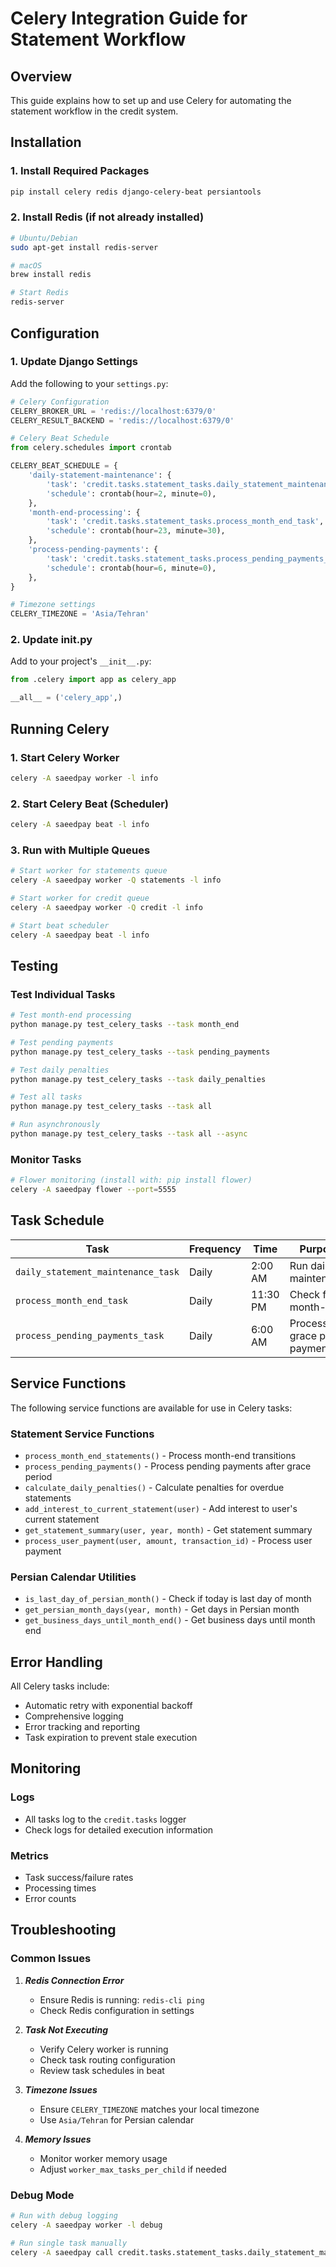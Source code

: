 # Celery Integration Guide for Statement Workflow

## Overview

This guide explains how to set up and use Celery for automating the statement workflow in the credit system.

## Installation

### 1. Install Required Packages

```bash
pip install celery redis django-celery-beat persiantools
```

### 2. Install Redis (if not already installed)

```bash
# Ubuntu/Debian
sudo apt-get install redis-server

# macOS
brew install redis

# Start Redis
redis-server
```

## Configuration

### 1. Update Django Settings

Add the following to your `settings.py`:

```python
# Celery Configuration
CELERY_BROKER_URL = 'redis://localhost:6379/0'
CELERY_RESULT_BACKEND = 'redis://localhost:6379/0'

# Celery Beat Schedule
from celery.schedules import crontab

CELERY_BEAT_SCHEDULE = {
    'daily-statement-maintenance': {
        'task': 'credit.tasks.statement_tasks.daily_statement_maintenance_task',
        'schedule': crontab(hour=2, minute=0),
    },
    'month-end-processing': {
        'task': 'credit.tasks.statement_tasks.process_month_end_task',
        'schedule': crontab(hour=23, minute=30),
    },
    'process-pending-payments': {
        'task': 'credit.tasks.statement_tasks.process_pending_payments_task',
        'schedule': crontab(hour=6, minute=0),
    },
}

# Timezone settings
CELERY_TIMEZONE = 'Asia/Tehran'
```

### 2. Update __init__.py

Add to your project's `__init__.py`:

```python
from .celery import app as celery_app

__all__ = ('celery_app',)
```

## Running Celery

### 1. Start Celery Worker

```bash
celery -A saeedpay worker -l info
```

### 2. Start Celery Beat (Scheduler)

```bash
celery -A saeedpay beat -l info
```

### 3. Run with Multiple Queues

```bash
# Start worker for statements queue
celery -A saeedpay worker -Q statements -l info

# Start worker for credit queue
celery -A saeedpay worker -Q credit -l info

# Start beat scheduler
celery -A saeedpay beat -l info
```

## Testing

### Test Individual Tasks

```bash
# Test month-end processing
python manage.py test_celery_tasks --task month_end

# Test pending payments
python manage.py test_celery_tasks --task pending_payments

# Test daily penalties
python manage.py test_celery_tasks --task daily_penalties

# Test all tasks
python manage.py test_celery_tasks --task all

# Run asynchronously
python manage.py test_celery_tasks --task all --async
```

### Monitor Tasks

```bash
# Flower monitoring (install with: pip install flower)
celery -A saeedpay flower --port=5555
```

## Task Schedule

| Task | Frequency | Time | Purpose |
|------|-----------|------|---------|
| `daily_statement_maintenance_task` | Daily | 2:00 AM | Run daily maintenance |
| `process_month_end_task` | Daily | 11:30 PM | Check for month-end |
| `process_pending_payments_task` | Daily | 6:00 AM | Process grace period payments |

## Service Functions

The following service functions are available for use in Celery tasks:

### Statement Service Functions

- `process_month_end_statements()` - Process month-end transitions
- `process_pending_payments()` - Process pending payments after grace period
- `calculate_daily_penalties()` - Calculate penalties for overdue statements
- `add_interest_to_current_statement(user)` - Add interest to user's current statement
- `get_statement_summary(user, year, month)` - Get statement summary
- `process_user_payment(user, amount, transaction_id)` - Process user payment

### Persian Calendar Utilities

- `is_last_day_of_persian_month()` - Check if today is last day of month
- `get_persian_month_days(year, month)` - Get days in Persian month
- `get_business_days_until_month_end()` - Get business days until month end

## Error Handling

All Celery tasks include:

- Automatic retry with exponential backoff
- Comprehensive logging
- Error tracking and reporting
- Task expiration to prevent stale execution

## Monitoring

### Logs

- All tasks log to the `credit.tasks` logger
- Check logs for detailed execution information

### Metrics

- Task success/failure rates
- Processing times
- Error counts

## Troubleshooting

### Common Issues

1. _**Redis Connection Error**_
   - Ensure Redis is running: `redis-cli ping`
   - Check Redis configuration in settings

2. _**Task Not Executing**_
   - Verify Celery worker is running
   - Check task routing configuration
   - Review task schedules in beat

3. _**Timezone Issues**_
   - Ensure `CELERY_TIMEZONE` matches your local timezone
   - Use `Asia/Tehran` for Persian calendar

4. _**Memory Issues**_
   - Monitor worker memory usage
   - Adjust `worker_max_tasks_per_child` if needed

### Debug Mode

```bash
# Run with debug logging
celery -A saeedpay worker -l debug

# Run single task manually
celery -A saeedpay call credit.tasks.statement_tasks.daily_statement_maintenance_task
```
